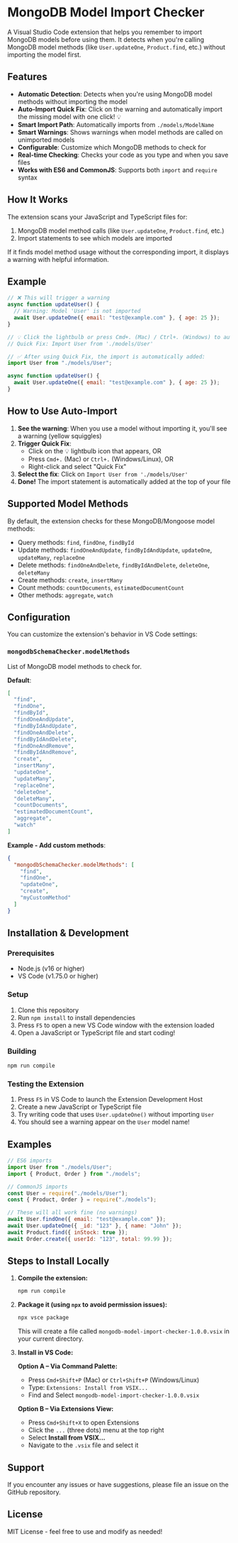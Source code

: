 # MongoDB Model Import Checker

A Visual Studio Code extension that helps you remember to import MongoDB models before using them. It detects when you're calling MongoDB model methods (like `User.updateOne`, `Product.find`, etc.) without importing the model first.

## Features

- **Automatic Detection**: Detects when you're using MongoDB model methods without importing the model
- **Auto-Import Quick Fix**: Click on the warning and automatically import the missing model with one click! 💡
- **Smart Import Path**: Automatically imports from `./models/ModelName`
- **Smart Warnings**: Shows warnings when model methods are called on unimported models
- **Configurable**: Customize which MongoDB methods to check for
- **Real-time Checking**: Checks your code as you type and when you save files
- **Works with ES6 and CommonJS**: Supports both `import` and `require` syntax

## How It Works

The extension scans your JavaScript and TypeScript files for:

1. MongoDB model method calls (like `User.updateOne`, `Product.find`, etc.)
2. Import statements to see which models are imported

If it finds model method usage without the corresponding import, it displays a warning with helpful information.

## Example

```javascript
// ❌ This will trigger a warning
async function updateUser() {
  // Warning: Model 'User' is not imported
  await User.updateOne({ email: "test@example.com" }, { age: 25 });
}

// 💡 Click the lightbulb or press Cmd+. (Mac) / Ctrl+. (Windows) to auto-import:
// Quick Fix: Import User from './models/User'

// ✅ After using Quick Fix, the import is automatically added:
import User from "./models/User";

async function updateUser() {
  await User.updateOne({ email: "test@example.com" }, { age: 25 });
}
```

## How to Use Auto-Import

1. **See the warning**: When you use a model without importing it, you'll see a warning (yellow squiggles)
2. **Trigger Quick Fix**:
   - Click on the 💡 lightbulb icon that appears, OR
   - Press `Cmd+.` (Mac) or `Ctrl+.` (Windows/Linux), OR
   - Right-click and select "Quick Fix"
3. **Select the fix**: Click on `Import User from './models/User'`
4. **Done!** The import statement is automatically added at the top of your file

## Supported Model Methods

By default, the extension checks for these MongoDB/Mongoose model methods:

- Query methods: `find`, `findOne`, `findById`
- Update methods: `findOneAndUpdate`, `findByIdAndUpdate`, `updateOne`, `updateMany`, `replaceOne`
- Delete methods: `findOneAndDelete`, `findByIdAndDelete`, `deleteOne`, `deleteMany`
- Create methods: `create`, `insertMany`
- Count methods: `countDocuments`, `estimatedDocumentCount`
- Other methods: `aggregate`, `watch`

## Configuration

You can customize the extension's behavior in VS Code settings:

### `mongodbSchemaChecker.modelMethods`

List of MongoDB model methods to check for.

**Default**:

```json
[
  "find",
  "findOne",
  "findById",
  "findOneAndUpdate",
  "findByIdAndUpdate",
  "findOneAndDelete",
  "findByIdAndDelete",
  "findOneAndRemove",
  "findByIdAndRemove",
  "create",
  "insertMany",
  "updateOne",
  "updateMany",
  "replaceOne",
  "deleteOne",
  "deleteMany",
  "countDocuments",
  "estimatedDocumentCount",
  "aggregate",
  "watch"
]
```

**Example - Add custom methods**:

```json
{
  "mongodbSchemaChecker.modelMethods": [
    "find",
    "findOne",
    "updateOne",
    "create",
    "myCustomMethod"
  ]
}
```

## Installation & Development

### Prerequisites

- Node.js (v16 or higher)
- VS Code (v1.75.0 or higher)

### Setup

1. Clone this repository
2. Run `npm install` to install dependencies
3. Press `F5` to open a new VS Code window with the extension loaded
4. Open a JavaScript or TypeScript file and start coding!

### Building

```bash
npm run compile
```

### Testing the Extension

1. Press `F5` in VS Code to launch the Extension Development Host
2. Create a new JavaScript or TypeScript file
3. Try writing code that uses `User.updateOne()` without importing `User`
4. You should see a warning appear on the `User` model name!

## Examples

```javascript
// ES6 imports
import User from "./models/User";
import { Product, Order } from "./models";

// CommonJS imports
const User = require("./models/User");
const { Product, Order } = require("./models");

// These will all work fine (no warnings)
await User.findOne({ email: "test@example.com" });
await User.updateOne({ _id: "123" }, { name: "John" });
await Product.find({ inStock: true });
await Order.create({ userId: "123", total: 99.99 });
```

## Steps to Install Locally

1. **Compile the extension:**

   ```bash
   npm run compile
   ```

2. **Package it (using `npx` to avoid permission issues):**

   ```bash
   npx vsce package
   ```

   This will create a file called `mongodb-model-import-checker-1.0.0.vsix` in your current directory.

3. **Install in VS Code:**

   **Option A – Via Command Palette:**

   - Press `Cmd+Shift+P` (Mac) or `Ctrl+Shift+P` (Windows/Linux)
   - Type: `Extensions: Install from VSIX...`
   - Find and Select `mongodb-model-import-checker-1.0.0.vsix`

   **Option B – Via Extensions View:**

   - Press `Cmd+Shift+X` to open Extensions
   - Click the `...` (three dots) menu at the top right
   - Select **Install from VSIX...**
   - Navigate to the `.vsix` file and select it

## Support

If you encounter any issues or have suggestions, please file an issue on the GitHub repository.

## License

MIT License - feel free to use and modify as needed!
